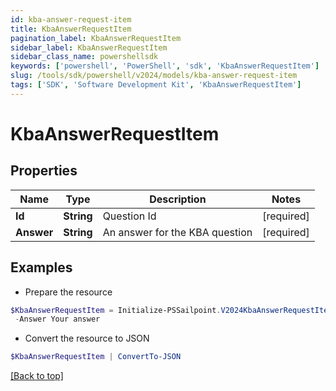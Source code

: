 ```yaml
---
id: kba-answer-request-item
title: KbaAnswerRequestItem
pagination_label: KbaAnswerRequestItem
sidebar_label: KbaAnswerRequestItem
sidebar_class_name: powershellsdk
keywords: ['powershell', 'PowerShell', 'sdk', 'KbaAnswerRequestItem'] 
slug: /tools/sdk/powershell/v2024/models/kba-answer-request-item
tags: ['SDK', 'Software Development Kit', 'KbaAnswerRequestItem']
---
```



# KbaAnswerRequestItem

## Properties

Name | Type | Description | Notes
------------ | ------------- | ------------- | -------------
**Id** |  **String** | Question Id | [required]
**Answer** |  **String** | An answer for the KBA question | [required]

## Examples

- Prepare the resource
```powershell
$KbaAnswerRequestItem = Initialize-PSSailpoint.V2024KbaAnswerRequestItem  -Id c54fee53-2d63-4fc5-9259-3e93b9994135 `
 -Answer Your answer
```

- Convert the resource to JSON
```powershell
$KbaAnswerRequestItem | ConvertTo-JSON
```


[[Back to top]](#) 

